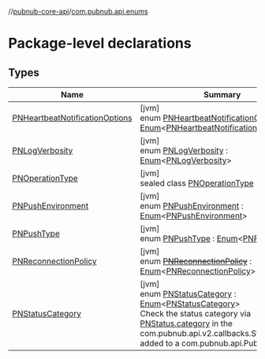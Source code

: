 //[pubnub-core-api](../../index.md)/[com.pubnub.api.enums](index.md)

# Package-level declarations

## Types

| Name | Summary |
|---|---|
| [PNHeartbeatNotificationOptions](-p-n-heartbeat-notification-options/index.md) | [jvm]<br>enum [PNHeartbeatNotificationOptions](-p-n-heartbeat-notification-options/index.md) : [Enum](https://kotlinlang.org/api/latest/jvm/stdlib/kotlin/-enum/index.html)&lt;[PNHeartbeatNotificationOptions](-p-n-heartbeat-notification-options/index.md)&gt; |
| [PNLogVerbosity](-p-n-log-verbosity/index.md) | [jvm]<br>enum [PNLogVerbosity](-p-n-log-verbosity/index.md) : [Enum](https://kotlinlang.org/api/latest/jvm/stdlib/kotlin/-enum/index.html)&lt;[PNLogVerbosity](-p-n-log-verbosity/index.md)&gt; |
| [PNOperationType](-p-n-operation-type/index.md) | [jvm]<br>sealed class [PNOperationType](-p-n-operation-type/index.md) |
| [PNPushEnvironment](-p-n-push-environment/index.md) | [jvm]<br>enum [PNPushEnvironment](-p-n-push-environment/index.md) : [Enum](https://kotlinlang.org/api/latest/jvm/stdlib/kotlin/-enum/index.html)&lt;[PNPushEnvironment](-p-n-push-environment/index.md)&gt; |
| [PNPushType](-p-n-push-type/index.md) | [jvm]<br>enum [PNPushType](-p-n-push-type/index.md) : [Enum](https://kotlinlang.org/api/latest/jvm/stdlib/kotlin/-enum/index.html)&lt;[PNPushType](-p-n-push-type/index.md)&gt; |
| [PNReconnectionPolicy](-p-n-reconnection-policy/index.md) | [jvm]<br>enum [~~PNReconnectionPolicy~~](-p-n-reconnection-policy/index.md) : [Enum](https://kotlinlang.org/api/latest/jvm/stdlib/kotlin/-enum/index.html)&lt;[PNReconnectionPolicy](-p-n-reconnection-policy/index.md)&gt; |
| [PNStatusCategory](-p-n-status-category/index.md) | [jvm]<br>enum [PNStatusCategory](-p-n-status-category/index.md) : [Enum](https://kotlinlang.org/api/latest/jvm/stdlib/kotlin/-enum/index.html)&lt;[PNStatusCategory](-p-n-status-category/index.md)&gt; <br>Check the status category via [PNStatus.category](../com.pubnub.api.models.consumer/-p-n-status/category.md) in the com.pubnub.api.v2.callbacks.StatusListener added to a com.pubnub.api.PubNub object. |

